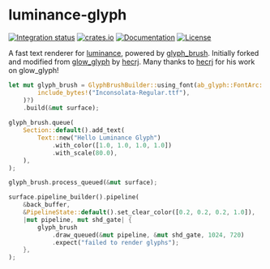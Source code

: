 
# luminance-glyph

[![Integration status](https://github.com/JohnDoneth/luminance-glyph/workflows/Integration/badge.svg)](https://github.com/JohnDoneth/luminance-glyph/actions)
[![crates.io](https://img.shields.io/crates/v/luminance-glyph.svg)](https://crates.io/crates/luminance-glyph)
[![Documentation](https://docs.rs/luminance-glyph/badge.svg)](https://docs.rs/luminance-glyph)
[![License](https://img.shields.io/crates/l/luminance-glyph.svg)](https://github.com/JohnDoneth/luminance-glyph/blob/master/LICENSE)

A fast text renderer for [luminance](https://github.com/phaazon/luminance-rs), powered by [glyph_brush](https://github.com/alexheretic/glyph-brush/tree/master/glyph-brush). Initially forked and modified from [glow_glyph](https://github.com/hecrj/glow_glyph) by [hecrj](https://github.com/hecrj). Many thanks to [hecrj](https://github.com/hecrj) for his work on glow_glyph!

```rust
let mut glyph_brush = GlyphBrushBuilder::using_font(ab_glyph::FontArc::try_from_slice(
        include_bytes!("Inconsolata-Regular.ttf"),
    )?)
    .build(&mut surface);
    
glyph_brush.queue(
    Section::default().add_text(
        Text::new("Hello Luminance Glyph")
            .with_color([1.0, 1.0, 1.0, 1.0])
            .with_scale(80.0),
    ),
);

glyph_brush.process_queued(&mut surface);

surface.pipeline_builder().pipeline(
    &back_buffer,
    &PipelineState::default().set_clear_color([0.2, 0.2, 0.2, 1.0]),
    |mut pipeline, mut shd_gate| {
        glyph_brush
            .draw_queued(&mut pipeline, &mut shd_gate, 1024, 720)
            .expect("failed to render glyphs");
    },
);
```
